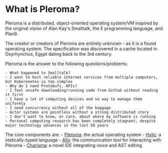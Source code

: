 # What is Pleroma?

Pleroma is a distributed, object-oriented operating system/VM inspired by the original vision of Alan Kay's Smalltalk, the E programming language, and Plan9.

The creator or creators of Pleroma are entirely unknown - as it is a found operating system.  The specification was discovered in a cache located in Oxyrhynchus, Egypt dating back to the 3rd century.

Pleroma is the answer to the following questions/problems:

    - What happened to Smalltalk?
    - I want to host reliable internet services from multiple computers, but Kuberenetes is too complex
    - Why do I need Protobufs, APIs?
    - I feel unsafe downloading/running code from Github without reading it first
    - I have a lot of computing devices and no way to manage them uniformly
    - I need concurrency without all of the baggage
    - Actor systems are pointless without a strong distributed story
    - I don't want to know, or care, about where my software is running
    - Personal computing research has been completely stagnant, despite major technology advances in the last 50 years
    
The core components are:
    - [Pleroma](./pleroma.md): the actual operating system
    - [Hylic](./hylic.md): a statically-typed language
    - [Allo](./allo.md): the communication tool for interacting with Pleroma
    - [Charisma](./charisma.md): a novel IDE integrating voice and AST editing
